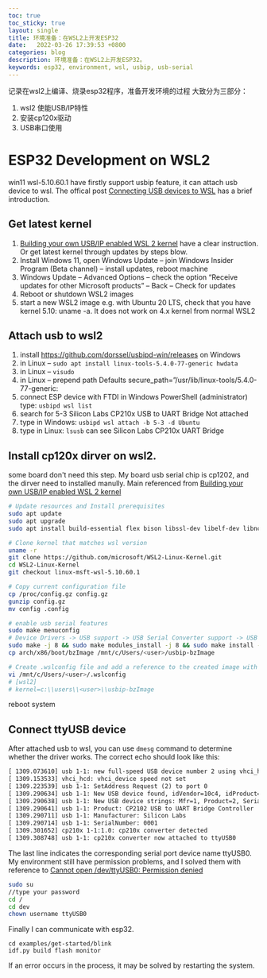 ```yaml
---
toc: true
toc_sticky: true
layout: single
title: 环境准备：在WSL2上开发ESP32
date:   2022-03-26 17:39:53 +0800
categories: blog
description: 环境准备：在WSL2上开发ESP32。
keywords: esp32, environment, wsl, usbip, usb-serial
---
```


记录在wsl2上编译、烧录esp32程序，准备开发环境的过程
大致分为三部分：

1. wsl2 使能USB/IP特性
2. 安装cp120x驱动
3. USB串口使用
 
# ESP32 Development on WSL2 
win11 wsl-5.10.60.1 have firstly support usbip feature, it can attach usb device to wsl. The offical post [Connecting USB devices to WSL](https://devblogs.microsoft.com/commandline/connecting-usb-devices-to-wsl/) has a brief introduction.  

## Get latest kernel
1. [Building your own USB/IP enabled WSL 2 kernel](https://github.com/dorssel/usbipd-win/wiki/WSL-support#building-your-own-usbip-enabled-wsl-2-kernel) have a clear instruction. Or get latest kernel through updates by steps blow.   
2. Install Windows 11, open Windows Update – join Windows Insider Program (Beta channel) – install updates, reboot machine  
3. Windows Update – Advanced Options – check the option “Receive updates for other Microsoft products” – Back – Check for updates  
4. Reboot or shutdown WSL2 images  
5. start a new WSL2 image e.g. with Ubuntu 20 LTS, check that you have kernel 5.10: uname -a. It does not work on 4.x kernel from normal WSL2  

## Attach usb to wsl2
1. install https://github.com/dorssel/usbipd-win/releases on Windows  
2. in Linux – `sudo apt install linux-tools-5.4.0-77-generic hwdata`  
3. in Linux – `visudo`  
4. in Linux – prepend path Defaults secure_path=”/usr/lib/linux-tools/5.4.0-77-generic:  
5. connect ESP device with FTDI in Windows PowerShell (administrator) type: `usbipd wsl list`  
6. search for 5-3 Silicon Labs CP210x USB to UART Bridge Not attached  
7. type in Windows: `usbipd wsl attach -b 5-3 -d Ubuntu`  
8. type in Linux: `lsusb` can see   Silicon Labs CP210x UART Bridge

## Install cp120x dirver on wsl2.
some board don't need this step. My board usb serial chip is cp1202, and the dirver need to installed manully. Main referenced from  [Building your own USB/IP enabled WSL 2 kernel](https://github.com/dorssel/usbipd-win/wiki/WSL-support#building-your-own-usbip-enabled-wsl-2-kernel)  
```bash
# Update resources and Install prerequisites
sudo apt update
sudo apt upgrade
sudo apt install build-essential flex bison libssl-dev libelf-dev libncurses-dev autoconf libudev-dev libtool

# Clone kernel that matches wsl version
uname -r
git clone https://github.com/microsoft/WSL2-Linux-Kernel.git
cd WSL2-Linux-Kernel
git checkout linux-msft-wsl-5.10.60.1

# Copy current configuration file
cp /proc/config.gz config.gz
gunzip config.gz
mv config .config

# enable usb serial features
sudo make menuconfig
# Device Drivers -> USB support -> USB Serial Converter support -> USB Serial Console device support + USB Generic Serial Driver + USB CP210x family of UART Bridge Controllers
sudo make -j 8 && sudo make modules_install -j 8 && sudo make install -j 8
cp arch/x86/boot/bzImage /mnt/c/Users/<user>/usbip-bzImage

# Create .wslconfig file and add a reference to the created image with the following notes
vi /mnt/c/Users/<user>/.wslconfig
# [wsl2]
# kernel=c:\\users\\<user>\\usbip-bzImage
```
reboot system

## Connect ttyUSB device
After attached usb to wsl, you can use `dmesg` command to determine whether the driver works. The correct echo should look like this:
```txt
[ 1309.073610] usb 1-1: new full-speed USB device number 2 using vhci_hcd
[ 1309.153533] vhci_hcd: vhci_device speed not set
[ 1309.223539] usb 1-1: SetAddress Request (2) to port 0
[ 1309.290634] usb 1-1: New USB device found, idVendor=10c4, idProduct=ea60, bcdDevice= 1.00
[ 1309.290638] usb 1-1: New USB device strings: Mfr=1, Product=2, SerialNumber=3
[ 1309.290641] usb 1-1: Product: CP2102 USB to UART Bridge Controller
[ 1309.290711] usb 1-1: Manufacturer: Silicon Labs
[ 1309.290714] usb 1-1: SerialNumber: 0001
[ 1309.301652] cp210x 1-1:1.0: cp210x converter detected
[ 1309.308748] usb 1-1: cp210x converter now attached to ttyUSB0
```
The last line indicates the corresponding serial port device name ttyUSB0.  
My environment still have permission problems, and I solved them with reference to  [Cannot open /dev/ttyUSB0: Permission denied](https://github.com/esp8266/source-code-examples/issues/26#issuecomment-706129191)  
```bash
sudo su
//type your password
cd /
cd dev
chown username ttyUSB0
```
Finally I can communicate with esp32.
```
cd examples/get-started/blink
idf.py build flash monitor
```

If an error occurs in the process, it may be solved by restarting the system.
